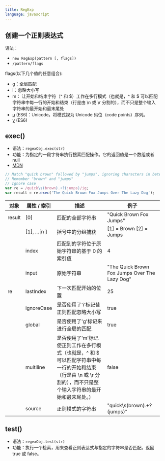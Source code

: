 ```yaml
---
title: RegExp
language: javascript
---
```


## 创建一个正则表达式

语法：

* `new RegExp(pattern [, flags])`
* `/pattern/flags`

flags(以下几个值的任意组合):

* g：全局匹配
* i：忽略大小写
* m：
让开始和结束字符（^ 和 $）工作在多行模式（也就是，^ 和 $ 可以匹配字符串中每一行的开始和结束（行是由 \n 或 \r 分割的），而不只是整个输入字符串的最开始和最末尾处
* [u](https://developer.mozilla.org/en-US/docs/Web/JavaScript/Reference/Global_Objects/RegExp/unicode) (ES6)：Unicode。将模式视为 Unicode 码位（code points）序列。
* [y](https://developer.mozilla.org/en/docs/Web/JavaScript/Reference/Global_Objects/RegExp/sticky) (ES6)

## exec()

* 语法：`regexObj.exec(str)`
* 功能：为指定的一段字符串执行搜索匹配操作。它的返回值是一个数组或者 null
* [MDN](https://developer.mozilla.org/en-US/docs/Web/JavaScript/Reference/Global_Objects/RegExp/exec)

```javascript
// Match "quick brown" followed by "jumps", ignoring characters in between
// Remember "brown" and "jumps"
// Ignore case
var re = /quick\s(brown).+?(jumps)/ig;
var result = re.exec('The Quick Brown Fox Jumps Over The Lazy Dog');
```

| 对象        | 属性 / 索引    | 描述                                                                                                                                                             | 例子                                        |
|-------------|--------------|------------------------------------------------------------------------------------------------------------------------------------------------------------------|---------------------------------------------|
| result      | [0]          | 匹配的全部字符串                                                                                                                                                 | "Quick Brown Fox Jumps"                     |
|             | [1], ...[n ] | 括号中的分组捕获                                                                                                                                                 | [1] = Brown [2] = Jumps                     |
|             | index        | 匹配到的字符位于原始字符串的基于 0 的索引值                                                                                                                        | 4                                           |
|             | input        | 原始字符串                                                                                                                                                       |"The Quick Brown Fox Jumps Over The Lazy Dog"|
| re          | lastIndex    | 下一次匹配开始的位置                                                                                                                                             | 25                                          |
|             | ignoreCase   | 是否使用了'i'标记使正则匹配忽略大小写                                                                                                                            | true                                        |
|             | global       | 是否使用了'g'标记来进行全局的匹配.                                                                                                                               | true                                        |
|             | multiline    | 是否使用了'm'标记使正则工作在多行模式（也就是，^ 和 $ 可以匹配字符串中每一行的开始和结束（行是由 \n 或 \r 分割的），而不只是整个输入字符串的最开始和最末尾处。） | false                                       |
|             | source       | 正则模式的字符串                                                                                                                                                 | "quick\s(brown).+?(jumps)"                  |

## test()

* 语法：`regexObj.test(str)`
* 功能：执行一个检索，用来查看正则表达式与指定的字符串是否匹配。返回 true 或 false。
